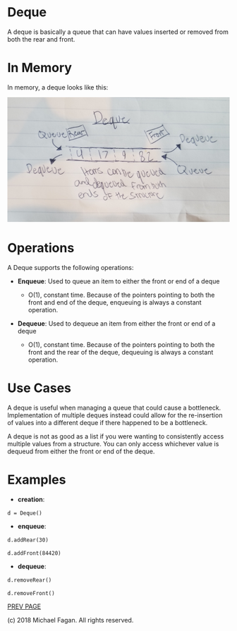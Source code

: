 # Deque

A deque is basically a queue that can have values inserted or removed from both the rear and front.

# In Memory

In memory, a deque looks like this:

![Image of Deque in Memory](images/deque_memory.jpg)

# Operations

A Deque supports the following operations:

* **Enqueue**: Used to queue an item to either the front or end of a deque
  * O(1), constant time. Because of the pointers pointing to both the front and end of the deque, enqueuing is always a constant operation.
  
* **Dequeue**: Used to dequeue an item from either the front or end of a deque
  * O(1), constant time. Because of the pointers pointing to both the front and the rear of the deque, dequeuing is always a constant operation.
  
# Use Cases

A deque is useful when managing a queue that could cause a bottleneck. Implementation of multiple deques instead could allow for the re-insertion of values into a different deque if there happened to be a bottleneck.

A deque is not as good as a list if you were wanting to consistently access multiple values from a structure. You can only access whichever value is dequeud from either the front or end of the deque.

# Examples

* **creation**:

~~~
d = Deque()
~~~

* **enqueue**:

~~~
d.addRear(30)
~~~

~~~
d.addFront(84420)
~~~

* **dequeue**:

~~~
d.removeRear()
~~~

~~~
d.removeFront()
~~~

[PREV PAGE](queue.md)

(c) 2018 Michael Fagan. All rights reserved.
